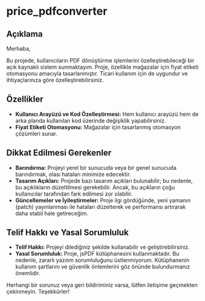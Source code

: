 # price_pdfconverter

## Açıklama

Merhaba,

Bu projede, kullanıcıların PDF dönüştürme işlemlerini özelleştirebileceği bir açık kaynaklı sistem sunmaktayım. Proje, özellikle mağazalar için fiyat etiketi otomasyonu amacıyla tasarlanmıştır. Ticari kullanım için de uygundur ve ihtiyaçlarınıza göre özelleştirebilirsiniz.

## Özellikler

- **Kullanıcı Arayüzü ve Kod Özelleştirmesi:** Hem kullanıcı arayüzü hem de arka planda kullanılan kod üzerinde değişiklik yapabilirsiniz.
- **Fiyat Etiketi Otomasyonu:** Mağazalar için tasarlanmış otomasyon çözümleri sunar.

## Dikkat Edilmesi Gerekenler

- **Barındırma:** Projeyi yerel bir sunucuda veya bir genel sunucuda barındırmak, olası hataları minimize edecektir.
- **Tasarım Açıkları:** Projede bazı tasarım açıkları bulunabilir; bu nedenle, bu açıklıkların düzeltilmesi gerekebilir. Ancak, bu açıkların çoğu kullanıcılar tarafından fark edilmesi zor olabilir.
- **Güncellemeler ve İyileştirmeler:** Proje ilgi gördüğünde, yeni yamanın (patch) yayınlanması ile hataları düzelterek ve performansı artırarak daha stabil hale getireceğim.

## Telif Hakkı ve Yasal Sorumluluk

- **Telif Hakkı:** Projeyi dilediğiniz şekilde kullanabilir ve geliştirebilirsiniz.
- **Yasal Sorumluluk:** Proje, jsPDF kütüphanesini kullanmaktadır. Bu nedenle, zararlı yazılım sorumluluğunu üstlenmiyorum. Kütüphanenin kullanım şartlarını ve güvenlik önlemlerini göz önünde bulundurmanız önemlidir.

Herhangi bir sorunuz veya geri bildiriminiz varsa, lütfen iletişime geçmekten çekinmeyin.
Teşekkürler!


